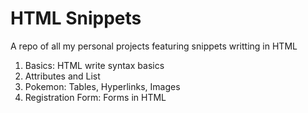 # HTML Snippets
A repo of all my personal projects featuring snippets writting in HTML

1. Basics: HTML write syntax basics
2. Attributes and List
3. Pokemon: Tables, Hyperlinks, Images
4. Registration Form: Forms in HTML
